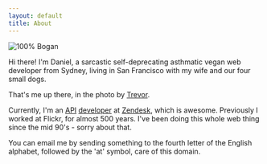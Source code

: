 ```yaml
---
layout: default
title: About
---
```


![100% Bogan](/images/general/me.jpg)

Hi there! I'm Daniel, a sarcastic self-deprecating asthmatic vegan web developer from Sydney, living in San Francisco with my wife and our four small dogs.

That's me up there, in the photo by [Trevor](https://www.flickr.com/photos/hartsell/8282469048/in/ "Trevor's original photo of me, on Flickr.").

Currently, I'm an [API](https://developer.zendesk.com/rest_api "The Zendesk API.") [developer](http://github.com/waferbaby/ "My GitHub account.") at [Zendesk](https://www.zendesk.com "Awesome customer support software."), which is awesome. Previously I worked at Flickr, for almost 500 years. I've been doing this whole web thing since the mid 90's - sorry about that.

You can email me by sending something to the fourth letter of the English alphabet, followed by the 'at' symbol, care of this domain.